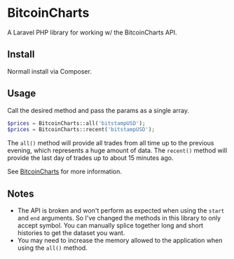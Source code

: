 # BitcoinCharts

A Laravel PHP library for working w/ the BitcoinCharts API.

## Install

Normall install via Composer.

## Usage

Call the desired method and pass the params as a single array.

```php
$prices = BitcoinCharts::all('bitstampUSD');
$prices = BitcoinCharts::recent('bitstampUSD');
```

The ``all()`` method will provide all trades from all time up to the previous evening, which represents a huge amount of data.  The ``recent()`` method will provide the last day of trades up to about 15 minutes ago.

See [BitcoinCharts](http://bitcoincharts.com/about/markets-api/) for more information.

## Notes

- The API is broken and won't perform as expected when using the ``start`` and ``end`` arguments.  So I've changed the methods in this library to only accept symbol.  You can manually splice together long and short histories to get the dataset you want.
- You may need to increase the memory allowed to the application when using the ``all()`` method.